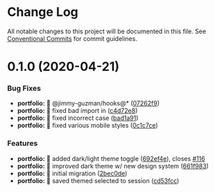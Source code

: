 # Change Log

All notable changes to this project will be documented in this file.
See [Conventional Commits](https://conventionalcommits.org) for commit guidelines.

# 0.1.0 (2020-04-21)


### Bug Fixes

* **portfolio:** 🐛 @jimmy-guzman/hooks@* ([07262f9](https://github.com/jimmy-guzman/tachos/commit/07262f968e2983a14d27b45a72abce0694ade33a))
* **portfolio:** 🐛 fixed bad import in <Contact /> ([c4d72e8](https://github.com/jimmy-guzman/tachos/commit/c4d72e89096be3ecec59a47fb4ac778e7a2d8fc6))
* **portfolio:** 🐛 fixed incorrect case ([bad1a91](https://github.com/jimmy-guzman/tachos/commit/bad1a917c01b1b00d30c0baa504c2630ece8a0d5))
* **portfolio:** 🐛 fixed various mobile styles ([0c1c7ce](https://github.com/jimmy-guzman/tachos/commit/0c1c7ce7ee78ad42dca9ba893da0fd27d66d5157))


### Features

* **portfolio:** 🎸 added dark/light theme toggle ([692ef4e](https://github.com/jimmy-guzman/tachos/commit/692ef4e168fdd769b53e0a507b5dcdd721eac3e2)), closes [#116](https://github.com/jimmy-guzman/tachos/issues/116)
* **portfolio:** 🎸 improved dark theme w/ new design system ([661f983](https://github.com/jimmy-guzman/tachos/commit/661f98395bebcdef5161502ee7e6f6cd022c04a8))
* **portfolio:** 🎸 initial migration ([2bec0de](https://github.com/jimmy-guzman/tachos/commit/2bec0de931ddd4af484bcc4d7c0dd3095141cbeb))
* **portfolio:** 🎸 saved themed selected to session ([cd53fcc](https://github.com/jimmy-guzman/tachos/commit/cd53fccde64deab3e2ed2a24bed462d0eb69b499))
